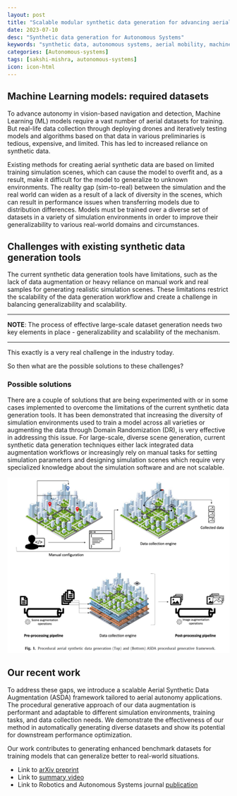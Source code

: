 ```yaml
---
layout: post
title: "Scalable modular synthetic data generation for advancing aerial autonomy"
date: 2023-07-10
desc: "Synthetic data generation for Autonomous Systems"
keywords: "synthetic data, autonomous systems, aerial mobility, machine learning"
categories: [Autonomous-systems]
tags: [sakshi-mishra, autonomous-systems]
icon: icon-html
---
```


## Machine Learning models: required datasets

To advance autonomy in vision-based navigation and detection, Machine Learning (ML) models require a vast number of aerial datasets for training. But real-life data collection through deploying drones and iteratively testing models and algorithms based on that data in various preliminaries is tedious, expensive, and limited. This has led to increased reliance on synthetic data.

Existing methods for creating aerial synthetic data are based on limited training simulation scenes, which can cause the model to overfit and, as a result, make it difficult for the model to generalize to unknown environments. The reality gap (sim-to-real) between the simulation and the real world can widen as a result of a lack of diversity in the scenes, which can result in performance issues when transferring models due to distribution differences. Models must be trained over a diverse set of datasets in a variety of simulation environments in order to improve their generalizability to various real-world domains and circumstances.

## Challenges with existing synthetic data generation tools

The current synthetic data generation tools have limitations, such as the lack of data augmentation or heavy reliance on manual work and real samples for generating realistic simulation scenes. These limitations restrict the scalability of the data generation workflow and create a challenge in balancing generalizability and scalability.

---

**NOTE**:
The process of effective large-scale dataset generation needs two key elements in place - generalizability and scalability of the mechanism.

---

This exactly is a very real challenge in the industry today.

So then what are the possible solutions to these challenges?

### Possible solutions

There are a couple of solutions that are being experimented with or in some cases implemented to overcome the limitations of the current synthetic data generation tools. It has been demonstrated that increasing the diversity of simulation environments used to train a model across all varieties or augmenting the data through Domain Randomization (DR), is very effective in addressing this issue. For large-scale, diverse scene generation, current synthetic data generation techniques either lack integrated data augmentation workflows or increasingly rely on manual tasks for setting simulation parameters and designing simulation scenes which require very specialized knowledge about the simulation software and are not scalable.

![png](/static/assets/img/blog/ASDA-Procedural-Generative-Framework.png)

## Our recent work

To address these gaps, we introduce a scalable Aerial Synthetic Data Augmentation (ASDA) framework tailored to aerial autonomy applications. The procedural generative approach of our data augmentation is performant and adaptable to different simulation environments, training tasks, and data collection needs. We demonstrate the effectiveness of our method in automatically generating diverse datasets and show its potential for downstream performance optimization.

Our work contributes to generating enhanced benchmark datasets for training models that can generalize better to real-world situations.

- Link to [arXiv preprint](https://arxiv.org/ftp/arxiv/papers/2211/2211.05335.pdf)
- Link to [summary video](https://youtube.com/watch?v=eKpOh-K-NfQ)
- Link to Robotics and Autonomous Systems journal [publication](https://www.sciencedirect.com/science/article/abs/pii/S0921889023001033)
